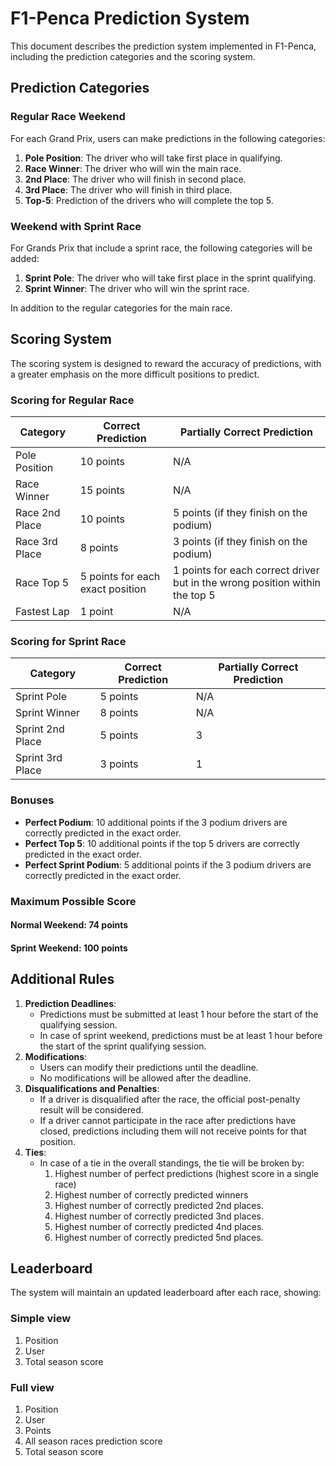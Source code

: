 # F1-Penca Prediction System

This document describes the prediction system implemented in F1-Penca, including the prediction categories and the scoring system.

## Prediction Categories

### Regular Race Weekend

For each Grand Prix, users can make predictions in the following categories:

1.  **Pole Position**: The driver who will take first place in qualifying.
2.  **Race Winner**: The driver who will win the main race.
3.  **2nd Place**: The driver who will finish in second place.
4.  **3rd Place**: The driver who will finish in third place.
5.  **Top-5**: Prediction of the drivers who will complete the top 5.

### Weekend with Sprint Race

For Grands Prix that include a sprint race, the following categories will be added:

1.  **Sprint Pole**: The driver who will take first place in the sprint qualifying.
2.  **Sprint Winner**: The driver who will win the sprint race.

In addition to the regular categories for the main race.

## Scoring System

The scoring system is designed to reward the accuracy of predictions, with a greater emphasis on the more difficult positions to predict.

### Scoring for Regular Race

| Category | Correct Prediction | Partially Correct Prediction |
| --- | --- | --- |
| Pole Position | 10 points | N/A |
| Race Winner | 15 points | N/A |
| Race 2nd Place | 10 points | 5 points (if they finish on the podium) |
| Race 3rd Place | 8 points | 3 points (if they finish on the podium) |
| Race Top 5 | 5 points for each exact position | 1 points for each correct driver but in the wrong position within the top 5 |
| Fastest Lap | 1 point | N/A

### Scoring for Sprint Race

| Category | Correct Prediction | Partially Correct Prediction |
| --- | --- | --- |
| Sprint Pole | 5 points | N/A |
| Sprint Winner | 8 points | N/A |
| Sprint 2nd Place | 5 points | 3 |
| Sprint 3rd Place | 3 points | 1 |

### Bonuses

*   **Perfect Podium**: 10 additional points if the 3 podium drivers are correctly predicted in the exact order.
*   **Perfect Top 5**: 10 additional points if the top 5 drivers are correctly predicted in the exact order.
*   **Perfect Sprint Podium**: 5 additional points if the 3 podium drivers are correctly predicted in the exact order.

### Maximum Possible Score

#### Normal Weekend: 74 points
#### Sprint Weekend: 100 points

## Additional Rules

1.  **Prediction Deadlines**:
    *   Predictions must be submitted at least 1 hour before the start of the qualifying session.
    *   In case of sprint weekend, predictions must be at least 1 hour before the start of the sprint qualifying session.
2.  **Modifications**:
    *   Users can modify their predictions until the deadline.
    *   No modifications will be allowed after the deadline.
3.  **Disqualifications and Penalties**:
    *   If a driver is disqualified after the race, the official post-penalty result will be considered.
    *   If a driver cannot participate in the race after predictions have closed, predictions including them will not receive points for that position.
4.  **Ties**:
    *   In case of a tie in the overall standings, the tie will be broken by:
        1.  Highest number of perfect predictions (highest score in a single race)
        2.  Highest number of correctly predicted winners
        3.  Highest number of correctly predicted 2nd places.
        4.  Highest number of correctly predicted 3nd places.
        5.  Highest number of correctly predicted 4nd places.
        6.  Highest number of correctly predicted 5nd places.

## Leaderboard

The system will maintain an updated leaderboard after each race, showing:

### Simple view

1.  Position
2.  User
3.  Total season score

### Full view

1.  Position
2.  User
3.  Points
4.  All season races prediction score
7.  Total season score

